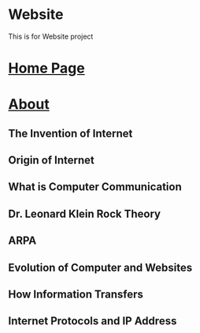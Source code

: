 # Website
This is for Website project
# [Home Page](index.html)
# [About](Contents.md)

## The Invention of Internet
## Origin of Internet 
## What is Computer Communication
## Dr. Leonard Klein Rock Theory
## ARPA
## Evolution of Computer and Websites
## How Information Transfers
## Internet Protocols and IP Address


